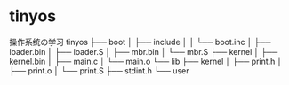 # tinyos
操作系统の学习
tinyos
    ├── boot
    │   ├── include
    │   │   └── boot.inc
    │   ├── loader.bin
    │   ├── loader.S
    │   ├── mbr.bin
    │   └── mbr.S
    ├── kernel
    │   ├── kernel.bin
    │   ├── main.c
    │   └── main.o
    └── lib
        ├── kernel
        │   ├── print.h
        │   ├── print.o
        │   └── print.S
        ├── stdint.h
        └── user